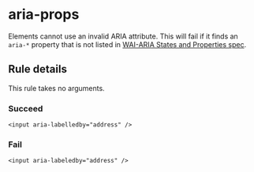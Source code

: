 # aria-props

Elements cannot use an invalid ARIA attribute. This will fail if it finds an `aria-*` property that is not listed in [WAI-ARIA States and Properties spec](https://www.w3.org/TR/wai-aria/#state_prop_def).

## Rule details

This rule takes no arguments.

### Succeed

```vue
<input aria-labelledby="address" />
```

### Fail

```vue
<input aria-labeledby="address" />
```
